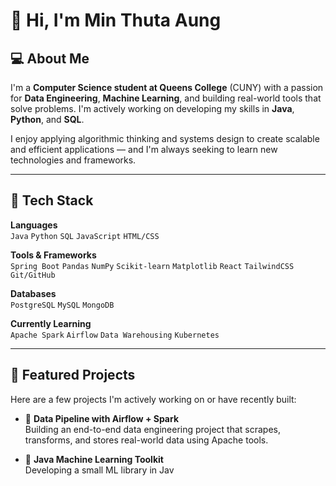 # 👋 Hi, I'm Min Thuta Aung

## 💻 About Me

I'm a **Computer Science student at Queens College** (CUNY) with a passion for **Data Engineering**, **Machine Learning**, and building real-world tools that solve problems. I'm actively working on developing my skills in **Java**, **Python**, and **SQL**.

I enjoy applying algorithmic thinking and systems design to create scalable and efficient applications — and I'm always seeking to learn new technologies and frameworks.

---

## 🔧 Tech Stack

**Languages**  
`Java` `Python` `SQL` `JavaScript` `HTML/CSS`

**Tools & Frameworks**  
`Spring Boot` `Pandas` `NumPy` `Scikit-learn` `Matplotlib` `React` `TailwindCSS` `Git/GitHub`

**Databases**  
`PostgreSQL` `MySQL` `MongoDB`

**Currently Learning**  
`Apache Spark` `Airflow` `Data Warehousing` `Kubernetes`

---

## 📂 Featured Projects

Here are a few projects I'm actively working on or have recently built:

- 🔁 **Data Pipeline with Airflow + Spark**  
  Building an end-to-end data engineering project that scrapes, transforms, and stores real-world data using Apache tools.

- 🤖 **Java Machine Learning Toolkit**  
  Developing a small ML library in Jav
